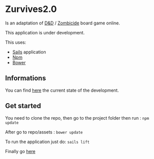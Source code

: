 # Zurvives2.0

Is an adaptation of [D&D](http://dnd.wizards.com/) / [Zombicide](https://zombicide.com/) board game online.

This application is under development.

This uses:

* [Sails](http://sailsjs.org) application
* [Npm](https://www.npmjs.com/)
* [Bower](https://bower.io/)

## Informations

You can find [here](https://trello.com/b/saO73dvA/zurvives-2-0) the current state of the development.

## Get started

You need to clone the repo, then go to the project folder then run :
`
npm update
`

After go to repo/assets :
`
bower update
`

To run the application just do:
`
sails lift
`

Finally go [here](http://localhost:1337)
